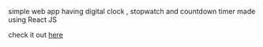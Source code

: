 simple web app having digital clock , stopwatch and countdown timer made using React JS

check it out [here](https://viru2001.github.io/clock/)
